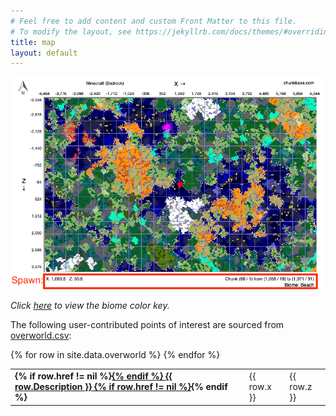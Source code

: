 ```yaml
---
# Feel free to add content and custom Front Matter to this file.
# To modify the layout, see https://jekyllrb.com/docs/themes/#overriding-theme-defaults
title: map
layout: default
---
```


![Biome Map](images/biomes_3.png)

_Click [here](images/biome_key.png) to view the biome color key._

The following user-contributed points of interest are sourced from [overworld.csv](_data/overworld.csv):

<table>
{% for row in site.data.overworld %}
  <tr>
      <td> <strong>
      {% if row.href != nil %}<a href="{{ row.href }}">{% endif %}
      {{ row.Description }}
      {% if row.href != nil %}</a>{% endif %}
      </strong> </td> <td> {{ row.x }} </td> <td> {{ row.z }} </td>
  </tr>
{% endfor %}
</table>